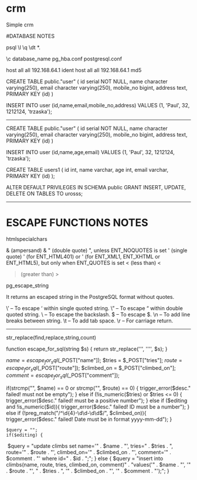 # crm
Simple crm

#DATABASE NOTES

psql
\l
\q
\dt *.

\c database_name
pg_hba.conf
postgresql.conf



host    all             all             192.168.64.1            ident
host    all             all             192.168.64.1            md5


CREATE TABLE public."user"
(
    id serial NOT NULL,
    name character varying(250),
    email character varying(250),
    mobile_no bigint,
    address text,
    PRIMARY KEY (id)
)

  INSERT INTO user (id,name,email,mobile_no,address)
  VALUES (1, 'Paul', 32, 1212124, 'trzaska');

___________________________

CREATE TABLE public."user"
(
    id serial NOT NULL,
    name character varying(250),
    email character varying(250),
    mobile_no bigint,
    address text,
    PRIMARY KEY (id)
)

  INSERT INTO user (id,name,age,email)
  VALUES (1, 'Paul', 32, 1212124, 'trzaska');

CREATE TABLE users1 (
    id int,
    name varchar,
    age int,
    email varchar,
    PRIMARY KEY  (id)
);

ALTER DEFAULT PRIVILEGES IN SCHEMA public
GRANT INSERT, UPDATE, DELETE ON TABLES TO urosss;

________________

# ESCAPE FUNCTIONS NOTES

htmlspecialchars

& (ampersand)	&amp;
" (double quote)	&quot;, unless ENT_NOQUOTES is set
' (single quote)	&#039; (for ENT_HTML401) or &apos; (for ENT_XML1, ENT_XHTML or ENT_HTML5), but only when ENT_QUOTES is set
< (less than)	&lt;
> (greater than)	&gt;



pg_escape_string

It returns an escaped string in the PostgreSQL format without quotes.




\’ – To escape ‘ within single quoted string.
\” – To escape “ within double quoted string.
\\ – To escape the backslash.
\$ – To escape $.
\n – To add line breaks between string.
\t – To add tab space.
\r – For carriage return.


_______________________________



str_replace(find,replace,string,count)

function escape_for_sql(string $s) {
return str_replace('\'', '\'\'', $s);
}

$name = escape_for_sql($_POST["name"]);
$tries = $_POST["tries"];
$route = escape_for_sql($_POST["route"]);
$climbed_on = $_POST["climbed_on"];
$comment = escape_for_sql($_POST["comment"]);



if(strcmp("", $name) == 0 or strcmp("", $route) == 0) {
 trigger_error($desc." failed! must not be empty");
 } else if (!is_numeric($tries) or $tries <= 0) {
        trigger_error($desc." failed! must be a positive number");
    } else if ($editing and !is_numeric($id)){
        trigger_error($desc." failed! ID must be a number");
   } else if (!preg_match("/^\d{4}-\d\d-\d\d$/", $climbed_on)){
         trigger_error($desc." failed! Date must be in format yyyy-mm-dd");
     }




    $query = "";
    if($editing) {

‪         $query = "update climbs set name='" . $name . "', tries=" . $tries .
              ", route='" . $route . "', climbed_on='" . $climbed_on . "', comment='" .
              $comment . "' where id=" . $id . ";";
     } else {
         $query = "insert into climbs(name, route, tries, climbed_on, comment)" .
             "values('" . $name . "', '" . $route . "', " . $tries . ", '" .
              $climbed_on . "', '" . $comment . "');";
      }
